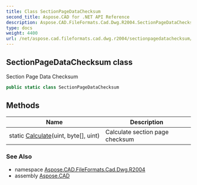 ```yaml
---
title: Class SectionPageDataChecksum
second_title: Aspose.CAD for .NET API Reference
description: Aspose.CAD.FileFormats.Cad.Dwg.R2004.SectionPageDataChecksum class. Section Page Data Checksum
type: docs
weight: 4400
url: /net/aspose.cad.fileformats.cad.dwg.r2004/sectionpagedatachecksum/
---
```

## SectionPageDataChecksum class

Section Page Data Checksum

```csharp
public static class SectionPageDataChecksum
```

## Methods

| Name | Description |
| --- | --- |
| static [Calculate](../../aspose.cad.fileformats.cad.dwg.r2004/sectionpagedatachecksum/calculate/)(uint, byte[], uint) | Calculate section page checksum |

### See Also

* namespace [Aspose.CAD.FileFormats.Cad.Dwg.R2004](../../aspose.cad.fileformats.cad.dwg.r2004/)
* assembly [Aspose.CAD](../../)


